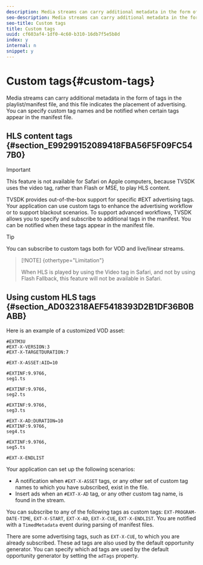 ```yaml
---
description: Media streams can carry additional metadata in the form of tags in the playlist/manifest file, and this file indicates the placement of advertising. You can specify custom tag names and be notified when certain tags appear in the manifest file.
seo-description: Media streams can carry additional metadata in the form of tags in the playlist/manifest file, and this file indicates the placement of advertising. You can specify custom tag names and be notified when certain tags appear in the manifest file.
seo-title: Custom tags
title: Custom tags
uuid: cf603af4-1df0-4c60-b310-16db7f5e5b8d
index: y
internal: n
snippet: y
---
```


# Custom tags{#custom-tags}

Media streams can carry additional metadata in the form of tags in the playlist/manifest file, and this file indicates the placement of advertising. You can specify custom tag names and be notified when certain tags appear in the manifest file.

## HLS content tags {#section_E99299152089418FBA56F5F09FC547B0}

>[!IMPORTANT]
>
>This feature is not available for Safari on Apple computers, because TVSDK uses the video tag, rather than Flash or MSE, to play HLS content.

TVSDK provides out-of-the-box support for specific #EXT advertising tags. Your application can use custom tags to enhance the advertising workflow or to support blackout scenarios. To support advanced workflows, TVSDK allows you to specify and subscribe to additional tags in the manifest. You can be notified when these tags appear in the manifest file.

>[!TIP]
>
>You can subscribe to custom tags both for VOD and live/linear streams.

>[!NOTE] {othertype="Limitation"}
>
>When HLS is played by using the Video tag in Safari, and not by using Flash Fallback, this feature will not be available in Safari.

## Using custom HLS tags {#section_AD032318AEF5418393D2B1DF36B0BABB}

Here is an example of a customized VOD asset:

```
#EXTM3U
#EXT-X-VERSION:3
#EXT-X-TARGETDURATION:7
 
#EXT-X-ASSET:AID=10
 
#EXTINF:9.9766,
seg1.ts
 
#EXTINF:9.9766,
seg2.ts
 
#EXTINF:9.9766,
seg3.ts
 
#EXT-X-AD:DURATION=10
#EXTINF:9.9766,
seg4.ts
 
#EXTINF:9.9766,
seg5.ts
 
#EXT-X-ENDLIST
```

Your application can set up the following scenarios:

* A notification when `#EXT-X-ASSET` tags, or any other set of custom tag names to which you have subscribed, exist in the file. 
* Insert ads when an `#EXT-X-AD` tag, or any other custom tag name, is found in the stream.

You can subscribe to any of the following tags as custom tags: `EXT-PROGRAM-DATE-TIME`, `EXT-X-START`, `EXT-X-AD`, `EXT-X-CUE`, `EXT-X-ENDLIST`. You are notified with a `TimedMetadata` event during parsing of manifest files.

There are some advertising tags, such as `EXT-X-CUE`, to which you are already subscribed. These ad tags are also used by the default opportunity generator. You can specify which ad tags are used by the default opportunity generator by setting the `adTags` property. 
